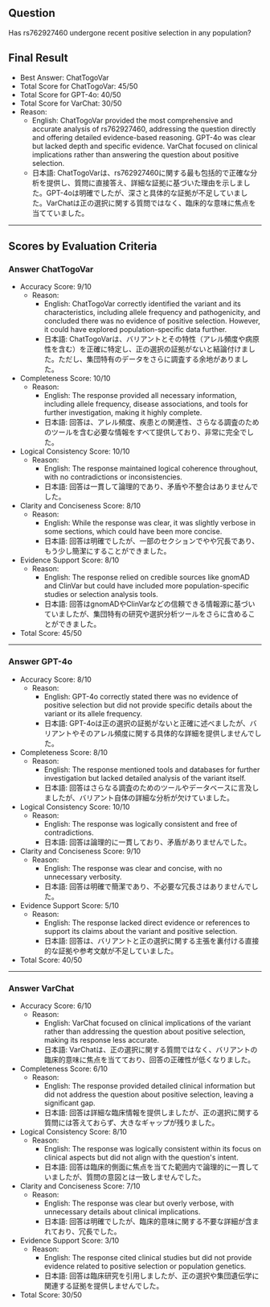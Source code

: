 ## Question

Has rs762927460 undergone recent positive selection in any population?

## Final Result

- Best Answer: ChatTogoVar
- Total Score for ChatTogoVar: 45/50
- Total Score for GPT-4o: 40/50
- Total Score for VarChat: 30/50
- Reason:
  - English: ChatTogoVar provided the most comprehensive and accurate analysis of rs762927460, addressing the question directly and offering detailed evidence-based reasoning. GPT-4o was clear but lacked depth and specific evidence. VarChat focused on clinical implications rather than answering the question about positive selection.
  - 日本語: ChatTogoVarは、rs762927460に関する最も包括的で正確な分析を提供し、質問に直接答え、詳細な証拠に基づいた理由を示しました。GPT-4oは明確でしたが、深さと具体的な証拠が不足していました。VarChatは正の選択に関する質問ではなく、臨床的な意味に焦点を当てていました。

---

## Scores by Evaluation Criteria

### Answer ChatTogoVar
- Accuracy Score: 9/10
  - Reason: 
    - English: ChatTogoVar correctly identified the variant and its characteristics, including allele frequency and pathogenicity, and concluded there was no evidence of positive selection. However, it could have explored population-specific data further.
    - 日本語: ChatTogoVarは、バリアントとその特性（アレル頻度や病原性を含む）を正確に特定し、正の選択の証拠がないと結論付けました。ただし、集団特有のデータをさらに調査する余地がありました。
- Completeness Score: 10/10
  - Reason: 
    - English: The response provided all necessary information, including allele frequency, disease associations, and tools for further investigation, making it highly complete.
    - 日本語: 回答は、アレル頻度、疾患との関連性、さらなる調査のためのツールを含む必要な情報をすべて提供しており、非常に完全でした。
- Logical Consistency Score: 10/10
  - Reason: 
    - English: The response maintained logical coherence throughout, with no contradictions or inconsistencies.
    - 日本語: 回答は一貫して論理的であり、矛盾や不整合はありませんでした。
- Clarity and Conciseness Score: 8/10
  - Reason: 
    - English: While the response was clear, it was slightly verbose in some sections, which could have been more concise.
    - 日本語: 回答は明確でしたが、一部のセクションでやや冗長であり、もう少し簡潔にすることができました。
- Evidence Support Score: 8/10
  - Reason: 
    - English: The response relied on credible sources like gnomAD and ClinVar but could have included more population-specific studies or selection analysis tools.
    - 日本語: 回答はgnomADやClinVarなどの信頼できる情報源に基づいていましたが、集団特有の研究や選択分析ツールをさらに含めることができました。
- Total Score: 45/50

---

### Answer GPT-4o
- Accuracy Score: 8/10
  - Reason: 
    - English: GPT-4o correctly stated there was no evidence of positive selection but did not provide specific details about the variant or its allele frequency.
    - 日本語: GPT-4oは正の選択の証拠がないと正確に述べましたが、バリアントやそのアレル頻度に関する具体的な詳細を提供しませんでした。
- Completeness Score: 8/10
  - Reason: 
    - English: The response mentioned tools and databases for further investigation but lacked detailed analysis of the variant itself.
    - 日本語: 回答はさらなる調査のためのツールやデータベースに言及しましたが、バリアント自体の詳細な分析が欠けていました。
- Logical Consistency Score: 10/10
  - Reason: 
    - English: The response was logically consistent and free of contradictions.
    - 日本語: 回答は論理的に一貫しており、矛盾がありませんでした。
- Clarity and Conciseness Score: 9/10
  - Reason: 
    - English: The response was clear and concise, with no unnecessary verbosity.
    - 日本語: 回答は明確で簡潔であり、不必要な冗長さはありませんでした。
- Evidence Support Score: 5/10
  - Reason: 
    - English: The response lacked direct evidence or references to support its claims about the variant and positive selection.
    - 日本語: 回答は、バリアントと正の選択に関する主張を裏付ける直接的な証拠や参考文献が不足していました。
- Total Score: 40/50

---

### Answer VarChat
- Accuracy Score: 6/10
  - Reason: 
    - English: VarChat focused on clinical implications of the variant rather than addressing the question about positive selection, making its response less accurate.
    - 日本語: VarChatは、正の選択に関する質問ではなく、バリアントの臨床的意味に焦点を当てており、回答の正確性が低くなりました。
- Completeness Score: 6/10
  - Reason: 
    - English: The response provided detailed clinical information but did not address the question about positive selection, leaving a significant gap.
    - 日本語: 回答は詳細な臨床情報を提供しましたが、正の選択に関する質問には答えておらず、大きなギャップが残りました。
- Logical Consistency Score: 8/10
  - Reason: 
    - English: The response was logically consistent within its focus on clinical aspects but did not align with the question's intent.
    - 日本語: 回答は臨床的側面に焦点を当てた範囲内で論理的に一貫していましたが、質問の意図とは一致しませんでした。
- Clarity and Conciseness Score: 7/10
  - Reason: 
    - English: The response was clear but overly verbose, with unnecessary details about clinical implications.
    - 日本語: 回答は明確でしたが、臨床的意味に関する不要な詳細が含まれており、冗長でした。
- Evidence Support Score: 3/10
  - Reason: 
    - English: The response cited clinical studies but did not provide evidence related to positive selection or population genetics.
    - 日本語: 回答は臨床研究を引用しましたが、正の選択や集団遺伝学に関連する証拠を提供しませんでした。
- Total Score: 30/50